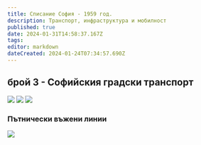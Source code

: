 ```yaml
---
title: Списание София - 1959 год.
description: Транспорт, инфраструктура и мобилност
published: true
date: 2024-01-31T14:58:37.167Z
tags: 
editor: markdown
dateCreated: 2024-01-24T07:34:57.690Z
---
```


## брой 3 - Софийския градски транспорт
<img src="http://46.10.181.183:1518/trinmo/literature/spisanie-sofia/Sof_1959_kn3_0005-1.jpg"/>
<img src="http://46.10.181.183:1518/trinmo/literature/spisanie-sofia/Sof_1959_kn3_0006-1.jpg"/>
<img src="http://46.10.181.183:1518/trinmo/literature/spisanie-sofia/Sof_1959_kn3_0007-1.jpg"/>

### Пътнически въжени линии
<img src="http://46.10.181.183:1518/trinmo/literature/spisanie-sofia/Sof_1959_kn3_0008-1.jpg"/>